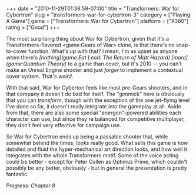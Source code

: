 +++
date = "2010-11-29T01:38:59-07:00"
title = "Transformers: War for Cybertron"
slug = "transformers-war-for-cybertron-3"
category = ["Playing A Game"]
game = ["Transformers: War for Cybertron"]
platform = ["X360"]
rating = ["Good"]
+++

The most surprising thing about War for Cybertron, given that it's a Transformers-flavored <game:Gears of War> clone, is that there's no snap-to-cover function.  What's up with that?  I mean, I'm as upset as anyone when there's <i>[nothing](game:Eat Lead: The Return of Matt Hazard) [more](game:Quantum Theory)</i> to a game than cover, but it's 2010 -- you can't make an Unreal Engine shooter and just <i>forget</i> to implement a contextual cover system.  That's <i>weird</i>.

With that said, War for Cyberton feels like most pre-Gears shooters, and in that company it doesn't do bad for itself.  The "gimmick" here is obviously that you can <i>transform</i>, though with the exception of the one jet-flying level I've done so far, it doesn't really integrate into the gameplay at all.  Aside from that, there are also some special "energon"-powered abilities each character can use, but since they're balanced for competitive multiplayer, they don't feel very effective for campaign use.

So War for Cybertron ends up being a passable shooter that, while somewhat behind the times, <i>looks</i> really good.  What sells this game is how detailed and fluid the hyper-mechanical art direction looks, and how well it integrates with the whole Transformers motif.  Some of the voice acting could be better - except for Peter Cullen as Optimus Prime, which couldn't possibly be any better, obviously - but in general the presentation is pretty fantastic.

<i>Progress: Chapter 8</i>